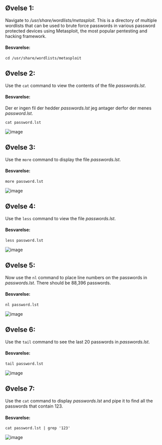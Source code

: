 ## Øvelse 1:
Navigate to */usr/share/wordlists/metasploit*. This is a directory of multiple 
wordlists that can be used to brute force passwords in various password protected devices using Metasploit, the most popular pentesting and hacking framework.

#### Besvarelse:
   
```shell
cd /usr/share/wordlists/metasploit
```

## Øvelse 2:  
Use the ```cat``` command to view the contents of the file *passwords.lst*.

#### Besvarelse:
Der er ingen fil der hedder *passwords.lst* jeg antager derfor der menes *password.lst*.

```shell
cat password.lst
```
![image](https://user-images.githubusercontent.com/70659124/216774630-7c824161-5215-4d2a-9efd-a7567e137468.png)



## Øvelse 3:
Use the ```more``` command to display the file *passwords.lst*.

#### Besvarelse:

```shell
more password.lst
```
![image](https://user-images.githubusercontent.com/70659124/216774670-c8d14c87-7dbf-4bef-911e-0a27a2cdf75d.png)


## Øvelse 4:
Use the ```less``` command to view the file *passwords.lst*.

#### Besvarelse:

```shell
less password.lst
```
![image](https://user-images.githubusercontent.com/70659124/216774709-6bd3fcae-bbb8-4db9-b093-1d6a36bbceff.png)


## Øvelse 5:
Now use the ```nl``` command to place line numbers on the passwords in 
*passwords.lst*. There should be 88,396 passwords.

#### Besvarelse:

```shell
nl password.lst
```
![image](https://user-images.githubusercontent.com/70659124/216774463-73df93c8-b48f-41de-b18b-341f344c19a0.png)


## Øvelse 6:
Use the ```tail``` command to see the last 20 passwords in *passwords.lst*.

#### Besvarelse:

```shell
tail password.lst
```
![image](https://user-images.githubusercontent.com/70659124/216774743-788baa80-7eea-46c7-a389-40f1aebb8f6e.png)


## Øvelse 7:
Use the ```cat``` command to display *passwords.lst* and pipe it to find all the 
passwords that contain 123.



#### Besvarelse:

```shell
cat password.lst | grep '123'
```
![image](https://user-images.githubusercontent.com/70659124/216774895-bf253500-6220-4469-83f8-1fac5569a114.png)




